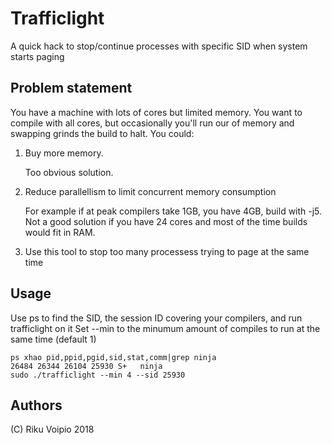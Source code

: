 # Trafficlight

A quick hack to stop/continue processes with specific SID when system starts paging

## Problem statement

You have a machine with lots of cores but limited memory. You want to compile with all cores, but occasionally you'll run our of memory and swapping grinds the build to halt. You could:

1. Buy more memory.

   Too obvious solution.

2. Reduce parallellism to limit concurrent memory consumption

   For example if at peak compilers take 1GB, you have 4GB, build with -j5. Not a good solution if you
   have 24 cores and most of the time builds would fit in RAM.

3. Use this tool to stop too many processess trying to page at the same time

## Usage

Use ps to find the SID, the session ID covering your compilers, and run trafficlight on it
Set --min to the minumum amount of compiles to run at the same time (default 1)

```
ps xhao pid,ppid,pgid,sid,stat,comm|grep ninja
26484 26344 26104 25930 S+   ninja
sudo ./trafficlight --min 4 --sid 25930
```

## Authors

(C) Riku Voipio 2018


